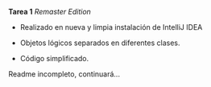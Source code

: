 **Tarea 1** _Remaster Edition_

* Realizado en nueva y limpia instalación de IntelliJ IDEA

* Objetos lógicos separados en diferentes clases.

* Código simplificado.



Readme incompleto, continuará...
